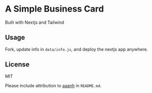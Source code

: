 # A Simple Business Card

Built with Nextjs and Tailwind

## Usage

Fork, update info in `data/info.js`, and deploy the nextjs app anywhere.

## License

MIT

Please include attribution to [aaanh](https://github.com/aaanh) in `README.md`.